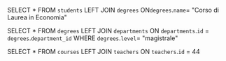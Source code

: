<!-- Selezionare tutti gli studenti iscritti al Corso di Laurea in Economia -->

SELECT \*
FROM `students`
LEFT JOIN `degrees`
ON`degrees`.`name`= "Corso di Laurea in Economia"

<!-- Selezionare tutti i Corsi di Laurea Magistrale del Dipartimento di Neuroscienze -->

SELECT \*
FROM `degrees`
LEFT JOIN `departments`
ON `departments`.`id` = `degrees`.`department_id`
WHERE `degrees`.`level`= "magistrale"

<!-- Selezionare tutti i corsi in cui insegna il docente con ID=44 -->

SELECT \*
FROM `courses`
LEFT JOIN `teachers`
ON `teachers`.`id` = 44
